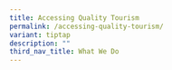```yaml
---
title: Accessing Quality Tourism
permalink: /accessing-quality-tourism/
variant: tiptap
description: ""
third_nav_title: What We Do
---
```

<p></p>
